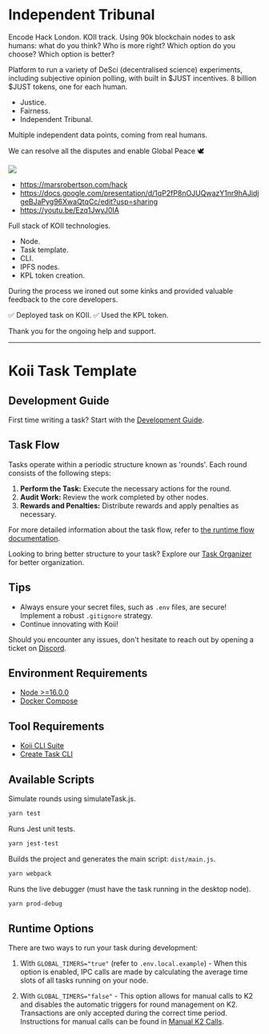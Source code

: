 # Independent Tribunal

Encode Hack London. KOII track. Using 90k blockchain nodes to ask humans: what do you think? Who is more right? Which option do you choose? Which option is better?

Platform to run a variety of DeSci (decentralised science) experiments, including subjective opinion polling, with built in $JUST incentives. 8 billion $JUST tokens, one for each human.

* Justice.
* Fairness.
* Independent Tribunal.

Multiple independent data points, coming from real humans.

We can resolve all the disputes and enable Global Peace 🕊️

![](https://i.imgur.com/RMx7rAD.png)

* https://marsrobertson.com/hack
* https://docs.google.com/presentation/d/1qP2fP8nOJUQwazY1nr9hAJidjgeBJaPyg96XwaQtqCc/edit?usp=sharing
* https://youtu.be/Ezq1JwyJ0IA
  
Full stack of KOII technologies.
* Node.
* Task template.
* CLI.
* IPFS nodes.
* KPL token creation.

During the process we ironed out some kinks and provided valuable feedback to the core developers. 

✅ Deployed task on KOII.
✅ Used the KPL token.

Thank you for the ongoing help and support.

---

# Koii Task Template

## Development Guide

First time writing a task? Start with the [Development Guide](https://github.com/koii-network/ezsandbox).

## Task Flow

Tasks operate within a periodic structure known as 'rounds'. Each round consists of the following steps:

1. **Perform the Task:** Execute the necessary actions for the round.
2. **Audit Work:** Review the work completed by other nodes.
3. **Rewards and Penalties:** Distribute rewards and apply penalties as necessary.

For more detailed information about the task flow, refer to [the runtime flow documentation](https://docs.koii.network/concepts/what-are-tasks/what-are-tasks/gradual-consensus).

Looking to bring better structure to your task? Explore our [Task Organizer](https://www.figma.com/community/file/1220194939977550205/Task-Outline) for better organization.

## Tips

- Always ensure your secret files, such as `.env` files, are secure! Implement a robust `.gitignore` strategy.
- Continue innovating with Koii!

Should you encounter any issues, don't hesitate to reach out by opening a ticket on [Discord](https://discord.gg/koii-network).

## Environment Requirements

- [Node >=16.0.0](https://nodejs.org)
- [Docker Compose](https://docs.docker.com/get-started/08_using_compose/)

## Tool Requirements

- [Koii CLI Suite](https://docs.koii.network/develop/command-line-tool/koii-cli/install-cli)
- [Create Task CLI](https://docs.koii.network/develop/command-line-tool/create-task-cli/install)

## Available Scripts


Simulate rounds using simulateTask.js.

```sh
yarn test
```

Runs Jest unit tests.

```sh
yarn jest-test
```


Builds the project and generates the main script: `dist/main.js`.

```sh
yarn webpack
```

Runs the live debugger (must have the task running in the desktop node).

```sh
yarn prod-debug
```

## Runtime Options

There are two ways to run your task during development:

1. With `GLOBAL_TIMERS="true"` (refer to `.env.local.example`) - When this option is enabled, IPC calls are made by calculating the average time slots of all tasks running on your node.

2. With `GLOBAL_TIMERS="false"` - This option allows for manual calls to K2 and disables the automatic triggers for round management on K2. Transactions are only accepted during the correct time period. Instructions for manual calls can be found in [Manual K2 Calls](./Manual%20K2%20Calls.md).
